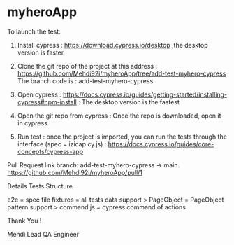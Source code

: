 # myheroApp

To launch the test: 

1. Install cypress : https://download.cypress.io/desktop ,the desktop version is faster

2. Clone the git repo of the project at this address : https://github.com/Mehdi92i/myheroApp/tree/add-test-myhero-cypress
    The branch code is : add-test-myhero-cypress

3. Open cypress : https://docs.cypress.io/guides/getting-started/installing-cypress#npm-install : The desktop version is the fastest 

4. Open the git repo from cypress : Once the repo is downloaded, open it in cypress


5. Run test : once the project is imported, you can run the tests through the interface (spec = izicap.cy.js) : https://docs.cypress.io/guides/core-concepts/cypress-app


Pull Request link branch: add-test-myhero-cypress -> main. https://github.com/Mehdi92i/myheroApp/pull/1


Details Tests Structure : 

e2e = spec file
fixtures = all tests data 
support > PageObject = PageObject pattern 
support > command.js = cypress command of actions

Thank You !

Mehdi Lead QA Engineer